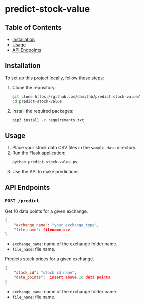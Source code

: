 # predict-stock-value

## Table of Contents
- [Installation](#installation)
- [Usage](#Usage)
- [API Endpoints](#api-endpoints)

## Installation
To set up this project locally, follow these steps:

1. Clone the repository:
   ```bash
   git clone https://github.com/damithb/predict-stock-value/
   cd predict-stock-value
   ```
2. Install the required packages:
   ```bash
   pip3 install -r requirements.txt
   ```

## Usage
1. Place your stock data CSV files in the `sample_data` directory.
2. Run the Flask application:
   ```bash
   python predict-stock-value.py
   ```
3. Use the API to make predictions.

## API Endpoints
### `POST /predict`
Get 10 data points for a given exchange.


```json
{
    "exchange_name": "your_exchange_type",
    "file_name": filename.csv
}
```

- `exchange_name`: name of the exchange folder name.
- `file_name`: file name.


Predicts stock prices for a given exchange.

```json
{
    "stock_id": "stock id name",
    "data_points":  insert above 10 data points
}
```

- `exchange_name`: name of the exchange folder name.
- `file_name`: file name.




